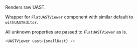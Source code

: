 Renders raw UAST.

Wrapper for `FlatUASTViewer` component with similar default to `withUASTEditor`.

All unknown properties are passed to `FlatUASTViewer` as is.

```js
<UASTViewer uast={smallUast} />
```

